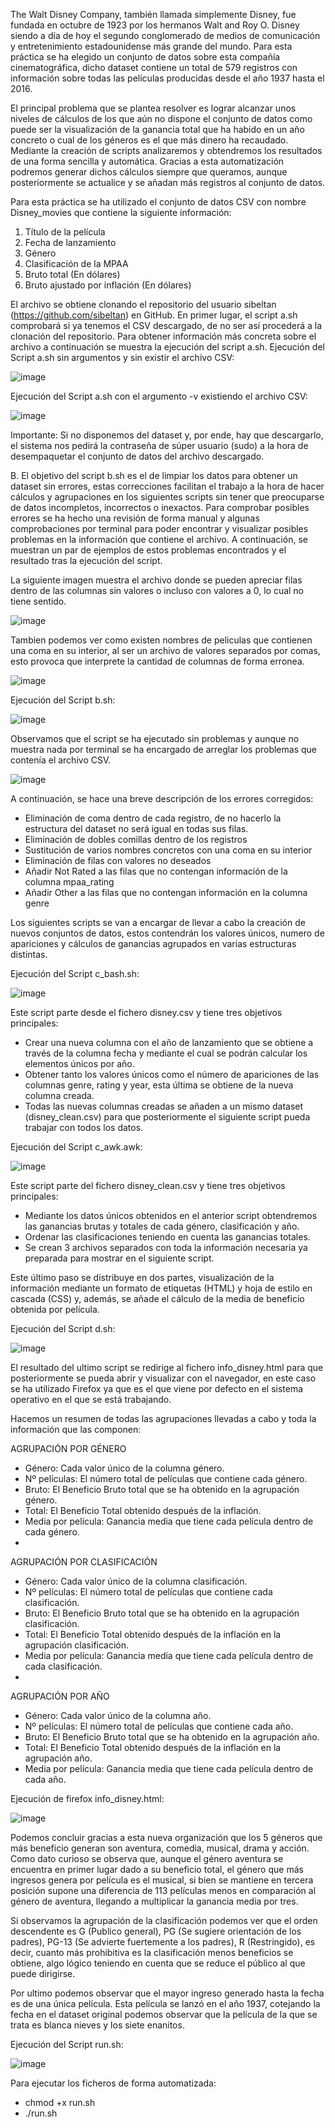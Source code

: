 The Walt Disney Company, también llamada simplemente Disney, fue fundada en octubre de 1923 por los hermanos Walt and Roy O. Disney siendo a día de hoy el segundo conglomerado de medios de comunicación y entretenimiento estadounidense más grande del mundo. Para esta práctica se ha elegido un conjunto de datos sobre esta compañía cinematográfica, dicho dataset contiene un total de 579 registros con información sobre todas las películas producidas desde el año 1937 hasta el 2016.

El principal problema que se plantea resolver es lograr alcanzar unos niveles de cálculos de los que aún no dispone el conjunto de datos como puede ser la visualización de la ganancia total que ha habido en un año concreto o cual de los géneros es el que más dinero ha recaudado. Mediante la creación de scripts analizaremos y obtendremos los resultados de una forma sencilla y automática. Gracias a esta automatización podremos generar dichos cálculos siempre que queramos, aunque posteriormente se actualice y se añadan más registros al conjunto de datos.

Para esta práctica se ha utilizado el conjunto de datos CSV con nombre Disney_movies que contiene la siguiente información: 

1. Título de la película
2. Fecha de lanzamiento
3. Género 
4. Clasificación de la MPAA
5. Bruto total (En dólares)
6. Bruto ajustado por inflación (En dólares)

El archivo se obtiene clonando el repositorio del usuario sibeltan (https://github.com/sibeltan) en GitHub. En primer lugar, el script a.sh comprobará si ya tenemos el CSV descargado, de no ser así procederá a la clonación del repositorio. Para obtener información más concreta sobre el archivo a continuación se muestra la ejecución del script a.sh. Ejecución del Script a.sh sin argumentos y sin existir el archivo CSV:

![image](https://github.com/imaciasm86/Analisis_DisneyMovies_BashScript/assets/141320922/bfb523a6-946f-47b0-8505-f921f385ad0a)

Ejecución del Script a.sh con el argumento -v existiendo el archivo CSV:

![image](https://github.com/imaciasm86/Analisis_DisneyMovies_BashScript/assets/141320922/89084167-34a6-4963-9620-c5a797ea2800)

Importante: Si no disponemos del dataset y, por ende, hay que descargarlo, el sistema nos pedirá la contraseña de súper usuario (sudo) a la hora de desempaquetar el conjunto de datos del archivo descargado.

B. El objetivo del script b.sh es el de limpiar los datos para obtener un dataset sin errores, estas correcciones facilitan el trabajo a la hora de hacer cálculos y agrupaciones en los siguientes scripts sin tener que preocuparse de datos incompletos, incorrectos o inexactos. Para comprobar posibles errores se ha hecho una revisión de forma manual y algunas comprobaciones por terminal para poder encontrar y visualizar posibles problemas en la información que contiene el archivo. A continuación, se muestran un par de ejemplos de estos problemas encontrados y el resultado tras la ejecución del script.

La siguiente imagen muestra el archivo donde se pueden apreciar filas dentro de las columnas sin valores o incluso con valores a 0, lo cual no tiene sentido.

![image](https://github.com/imaciasm86/Analisis_DisneyMovies_BashScript/assets/141320922/a281dcc1-847d-4557-ba9e-d364b1c34be0)

Tambien podemos ver como existen nombres de peliculas que contienen una coma en su interior, al ser un archivo de valores separados por comas, esto provoca que interprete la cantidad de columnas de forma erronea.

![image](https://github.com/imaciasm86/Analisis_DisneyMovies_BashScript/assets/141320922/a73bd9ff-c8c9-4bc0-8a0d-41a78293df34)

Ejecución del Script b.sh:

![image](https://github.com/imaciasm86/Analisis_DisneyMovies_BashScript/assets/141320922/555e4151-f322-4431-93b5-6ef410f9c1ae)

Observamos que el script se ha ejecutado sin problemas y aunque no muestra nada por terminal se ha encargado de arreglar los problemas que contenía el archivo CSV.

![image](https://github.com/imaciasm86/Analisis_DisneyMovies_BashScript/assets/141320922/69f3e30d-33ce-41ef-88e7-3e21a05a24d9)

A continuación, se hace una breve descripción de los errores corregidos:

* Eliminación de coma dentro de cada registro, de no hacerlo la estructura del dataset no será igual en todas sus filas.
* Eliminación de dobles comillas dentro de los registros
* Sustitución de varios nombres concretos con una coma en su interior
* Eliminación de filas con valores no deseados
* Añadir Not Rated a las filas que no contengan información de la columna mpaa_rating
* Añadir Other a las filas que no contengan información en la columna genre

Los siguientes scripts se van a encargar de llevar a cabo la creación de nuevos conjuntos de datos, estos contendrán los valores únicos, numero de apariciones y cálculos de ganancias agrupados en varias estructuras distintas.

Ejecución del Script c_bash.sh:

![image](https://github.com/imaciasm86/Analisis_DisneyMovies_BashScript/assets/141320922/8b67c159-9df8-4921-9a59-797b3d956d86)

Este script parte desde el fichero disney.csv y tiene tres objetivos principales:
* Crear una nueva columna con el año de lanzamiento que se obtiene a través de la columna fecha y mediante el cual se podrán calcular los elementos únicos por año.
* Obtener tanto los valores únicos como el número de apariciones de las columnas genre, rating y year, esta última se obtiene de la nueva columna creada.
* Todas las nuevas columnas creadas se añaden a un mismo dataset (disney_clean.csv) para que posteriormente el siguiente script pueda trabajar con todos los datos.

Ejecución del Script c_awk.awk:

![image](https://github.com/imaciasm86/Analisis_DisneyMovies_BashScript/assets/141320922/94e85c93-3075-447b-9a0c-1fd750fb017c)

Este script parte del fichero disney_clean.csv y tiene tres objetivos principales: 
* Mediante los datos únicos obtenidos en el anterior script obtendremos las ganancias brutas y totales de cada género, clasificación y año.
* Ordenar las clasificaciones teniendo en cuenta las ganancias totales.
* Se crean 3 archivos separados con toda la información necesaria ya preparada para mostrar en el siguiente script.

Este último paso se distribuye en dos partes, visualización de la información mediante un formato de etiquetas (HTML) y hoja de estilo en cascada (CSS) y, además, se añade el cálculo de la media de beneficio obtenida por película. 

Ejecución del Script d.sh:

![image](https://github.com/imaciasm86/Analisis_DisneyMovies_BashScript/assets/141320922/8377d88b-889f-4795-8aba-887f59f9e51e)

El resultado del ultimo script se redirige al fichero info_disney.html para que posteriormente se pueda abrir y visualizar con el navegador, en este caso se ha utilizado Firefox ya que es el que viene por defecto en el sistema operativo en el que se está trabajando.

Hacemos un resumen de todas las agrupaciones llevadas a cabo y toda la información que las componen:

AGRUPACIÓN POR GÉNERO

* Género: Cada valor único de la columna género.
* Nº películas: El número total de películas que contiene cada género.
* Bruto: El Beneficio Bruto total que se ha obtenido en la agrupación género.
* Total: El Beneficio Total obtenido después de la inflación.
* Media por película: Ganancia media que tiene cada película dentro de cada género.
* 
AGRUPACIÓN POR CLASIFICACIÓN

* Género: Cada valor único de la columna clasificación.
* Nº películas: El número total de películas que contiene cada clasificación.
* Bruto: El Beneficio Bruto total que se ha obtenido en la agrupación clasificación.
* Total: El Beneficio Total obtenido después de la inflación en la agrupación clasificación.
* Media por película: Ganancia media que tiene cada película dentro de cada clasificación.
* 
AGRUPACIÓN POR AÑO

* Género: Cada valor único de la columna año.
* Nº películas: El número total de películas que contiene cada año.
* Bruto: El Beneficio Bruto total que se ha obtenido en la agrupación año.
* Total: El Beneficio Total obtenido después de la inflación en la agrupación año.
* Media por película: Ganancia media que tiene cada película dentro de cada año.

Ejecución de firefox info_disney.html:

![image](https://github.com/imaciasm86/Analisis_DisneyMovies_BashScript/assets/141320922/1ad96f91-5bab-43e0-b7e1-ae01442adc1e)

Podemos concluir gracias a esta nueva organización que los 5 géneros que más beneficio generan son aventura, comedia, musical, drama y acción. Como dato curioso se observa que, aunque el género aventura se encuentra en primer lugar dado a su beneficio total, el género que más ingresos genera por película es el musical, si bien se mantiene en tercera posición supone una diferencia de 113 películas menos en comparación al género de aventura, llegando a multiplicar la ganancia media por tres.

Si observamos la agrupación de la clasificación podemos ver que el orden descendente es G (Publico general), PG (Se sugiere orientación de los padres), PG-13 (Se advierte fuertemente a los padres), R (Restringido), es decir, cuanto más prohibitiva es la clasificación menos beneficios se obtiene, algo lógico teniendo en cuenta que se reduce el público al que puede dirigirse.

Por ultimo podemos observar que el mayor ingreso generado hasta la fecha es de una única película. Esta película se lanzó en el año 1937, cotejando la fecha en el dataset original podemos observar que la película de la que se trata es blanca nieves y los siete enanitos.

Ejecución del Script run.sh:

![image](https://github.com/imaciasm86/Analisis_DisneyMovies_BashScript/assets/141320922/15519481-4584-46d5-bcbf-83c43bcfa89b)

Para ejecutar los ficheros de forma automatizada:

* chmod +x run.sh
* ./run.sh

